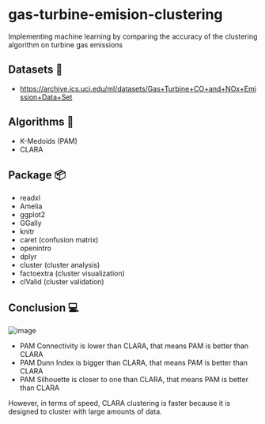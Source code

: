 # gas-turbine-emision-clustering
 Implementing machine learning by comparing the accuracy of the clustering algorithm on turbine gas emissions

## Datasets 💾
- https://archive.ics.uci.edu/ml/datasets/Gas+Turbine+CO+and+NOx+Emission+Data+Set

## Algorithms 🤖
- K-Medoids (PAM)
- CLARA

## Package 📦︎
- readxl
- Amelia
- ggplot2
- GGally
- knitr
- caret (confusion matrix)
- openintro
- dplyr
- cluster (cluster analysis)
- factoextra (cluster visualization)
- clValid (cluster validation)

## Conclusion 💻︎
![image](https://user-images.githubusercontent.com/69257405/213000643-3d62eed8-8a74-4424-8561-ebfa0c407eb6.png)

- PAM Connectivity is lower than CLARA, that means PAM is better than CLARA
- PAM Dunn Index is bigger than CLARA, that means PAM is better than CLARA
- PAM Silhouette is closer to one than CLARA, that means PAM is better than CLARA

However, in terms of speed, CLARA clustering is faster because it is designed to cluster with large amounts of data.

